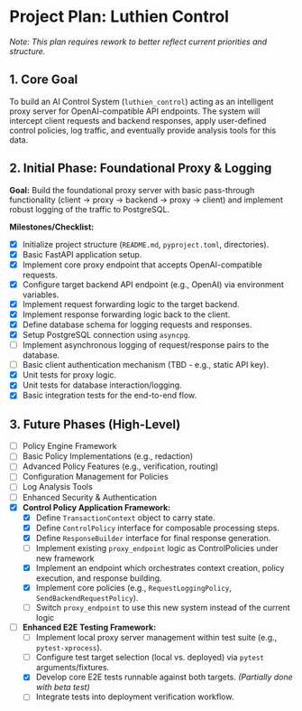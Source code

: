 # Project Plan: Luthien Control

*Note: This plan requires rework to better reflect current priorities and structure.*

## 1. Core Goal

To build an AI Control System (`luthien_control`) acting as an intelligent proxy server for OpenAI-compatible API endpoints. The system will intercept client requests and backend responses, apply user-defined control policies, log traffic, and eventually provide analysis tools for this data.

## 2. Initial Phase: Foundational Proxy & Logging

**Goal:** Build the foundational proxy server with basic pass-through functionality (client -> proxy -> backend -> proxy -> client) and implement robust logging of the traffic to PostgreSQL.

**Milestones/Checklist:**
- [X] Initialize project structure (`README.md`, `pyproject.toml`, directories).
- [X] Basic FastAPI application setup.
- [X] Implement core proxy endpoint that accepts OpenAI-compatible requests.
- [X] Configure target backend API endpoint (e.g., OpenAI) via environment variables.
- [X] Implement request forwarding logic to the target backend.
- [X] Implement response forwarding logic back to the client.
- [X] Define database schema for logging requests and responses.
- [X] Setup PostgreSQL connection using `asyncpg`.
- [ ] Implement asynchronous logging of request/response pairs to the database.
- [ ] Basic client authentication mechanism (TBD - e.g., static API key).
- [X] Unit tests for proxy logic.
- [X] Unit tests for database interaction/logging.
- [X] Basic integration tests for the end-to-end flow.

## 3. Future Phases (High-Level)

- [ ] Policy Engine Framework
- [ ] Basic Policy Implementations (e.g., redaction)
- [ ] Advanced Policy Features (e.g., verification, routing)
- [ ] Configuration Management for Policies
- [ ] Log Analysis Tools
- [ ] Enhanced Security & Authentication
- [X] **Control Policy Application Framework:**
    - [X] Define `TransactionContext` object to carry state.
    - [X] Define `ControlPolicy` interface for composable processing steps.
    - [X] Define `ResponseBuilder` interface for final response generation.
    - [ ] Implement existing `proxy_endpoint` logic as ControlPolicies under new framework
    - [X] Implement an endpoint which orchestrates context creation, policy execution, and response building.
    - [X] Implement core policies (e.g., `RequestLoggingPolicy`, `SendBackendRequestPolicy`).
    - [ ] Switch `proxy_endpoint` to use this new system instead of the current logic
- [ ] **Enhanced E2E Testing Framework:**
    - [ ] Implement local proxy server management within test suite (e.g., `pytest-xprocess`).
    - [ ] Configure test target selection (local vs. deployed) via `pytest` arguments/fixtures.
    - [X] Develop core E2E tests runnable against both targets. *(Partially done with beta test)*
    - [ ] Integrate tests into deployment verification workflow.

